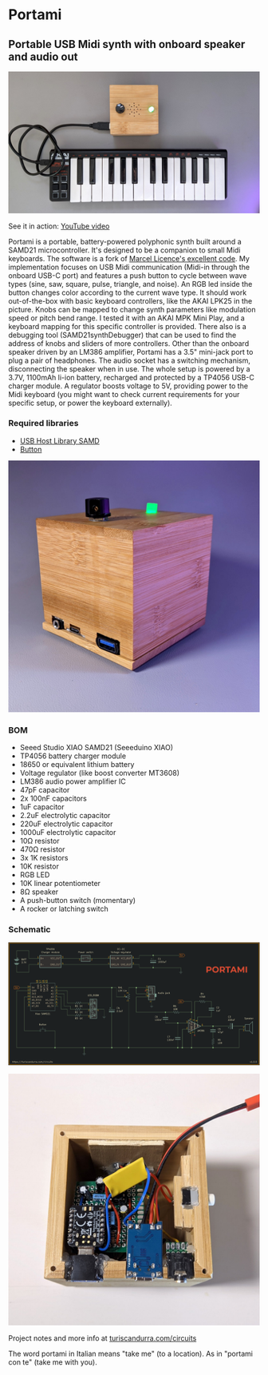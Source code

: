 # Portami
## Portable USB Midi synth with onboard speaker and audio out

![Portami Midi synth](img/portami-01.jpg)

See it in action: [YouTube video](https://youtu.be/IseTEVhyauk)

Portami is a portable, battery-powered polyphonic synth built around a SAMD21 microcontroller. It's designed to be a companion to small Midi keyboards.
The software is a fork of [Marcel Licence's excellent code](https://github.com/marcel-licence/samd21_mini_synth).
My implementation focuses on USB Midi communication (Midi-in through the onboard USB-C port) and features a push button to cycle between wave types (sine, saw, square, pulse, triangle, and noise). An RGB led inside the button changes color according to the current wave type.
It should work out-of-the-box with basic keyboard controllers, like the AKAI LPK25 in the picture. Knobs can be mapped to change synth parameters like modulation speed or pitch bend range. I tested it with an AKAI MPK Mini Play, and a keyboard mapping for this specific controller is provided. There also is a debugging tool (SAMD21synthDebugger) that can be used to find the address of knobs and sliders of more controllers.
Other than the onboard speaker driven by an LM386 amplifier, Portami has a 3.5" mini-jack port to plug a pair of headphones. The audio socket has a switching mechanism, disconnecting the speaker when in use.
The whole setup is powered by a 3.7V, 1100mAh li-ion battery, recharged and protected by a TP4056 USB-C charger module. A regulator boosts voltage to 5V, providing power to the Midi keyboard (you might want to check current requirements for your specific setup, or power the keyboard externally).

### Required libraries
- [USB Host Library SAMD](https://github.com/gdsports/USB_Host_Library_SAMD)
- [Button](https://github.com/madleech/Button)

![Portami](img/portami-02.jpg)

### BOM
- Seeed Studio XIAO SAMD21 (Seeeduino XIAO)
- TP4056 battery charger module
- 18650 or equivalent lithium battery
- Voltage regulator (like boost converter MT3608)
- LM386 audio power amplifier IC
- 47pF capacitor
- 2x 100nF capacitors
- 1uF capacitor
- 2.2uF electrolytic capacitor
- 220uF electrolytic capacitor
- 1000uF electrolytic capacitor
- 10Ω resistor
- 470Ω resistor
- 3x 1K resistors
- 10K resistor
- RGB LED
- 10K linear potentiometer
- 8Ω speaker
- A push-button switch (momentary)
- A rocker or latching switch

### Schematic
![Portami schematic](img/portami-schematic.png)

![Portami circuit](img/portami-03.jpg)

Project notes and more info at [turiscandurra.com/circuits](https://turiscandurra.com/circuits)

The word portami in Italian means "take me" (to a location). As in "portami con te" (take me with you).